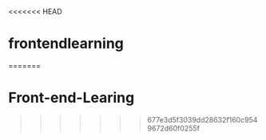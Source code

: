 <<<<<<< HEAD
# frontendlearning
=======
# Front-end-Learing
>>>>>>> 677e3d5f3039dd28632f160c9549672d60f0255f

